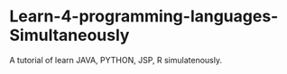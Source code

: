 # Learn-4-programming-languages-Simultaneously

A tutorial of learn JAVA, PYTHON, JSP, R simulatenously.
